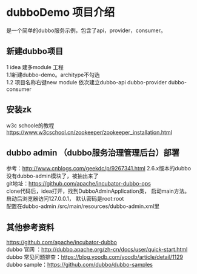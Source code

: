 # dubboDemo 项目介绍
是一个简单的dubbo服务示例，包含了api，provider，consumer。
## 新建dubbo项目
1 idea 建多module 工程 <br>
1.1新建dubbo-demo。architype不勾选 <br>
1.2 项目名称右键new module  依次建立dubbo-api dubbo-provider dubbo-consumer

## 安装zk
w3c schoole的教程
https://www.w3cschool.cn/zookeeper/zookeeper_installation.html


## dubbo admin （dubbo服务治理管理后台）部署
参考：http://www.cnblogs.com/geekdc/p/9267341.html
2.6.x版本的dubbo 没有dubbo-admin模块了，被抽出来了  <br>
git地址：https://github.com/apache/incubator-dubbo-ops  <br>
clone代码后，idea打开，找到DubboAdminApplication类， 启动main方法。 <br>
启动后浏览器访问127.0.0.1， 默认密码是root:root  <br>
配置在dubbo-admin /src/main/resources/dubbo-admin.xml里 



## 其他参考资料
https://github.com/apache/incubator-dubbo <br>
dubbo 官网 ：http://dubbo.apache.org/zh-cn/docs/user/quick-start.html  <br>
dubbo 常见问题排查：https://blog.yoodb.com/yoodb/article/detail/1129  <br>
dubbo sample：https://github.com/dubbo/dubbo-samples  <br>
